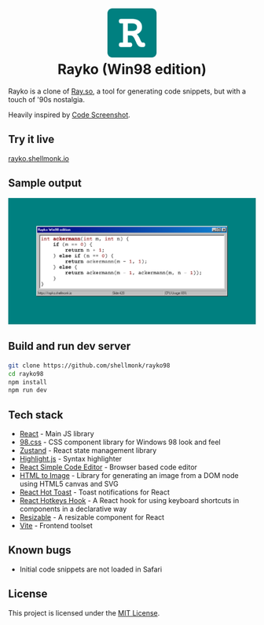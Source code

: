 <h1 align="center">
    <a href="https://rayko.shellmonk.io">
    <img src="./.github/assets/logo.png" width="100" height="100">
    </a>
    <br />
    Rayko (Win98 edition)
</h1>

Rayko is a clone of [Ray.so](https://ray.so), a tool for generating code snippets, but with a touch of '90s nostalgia.

Heavily inspired by [Code Screenshot](https://github.com/nimone/code-screeshot).

## Try it live

[rayko.shellmonk.io](https://rayko.shellmonk.io)

## Sample output

![Rayko sample output](/.github/assets/rayko_example.png "Ackermann function")

## Build and run dev server

```bash
git clone https://github.com/shellmonk/rayko98
cd rayko98
npm install
npm run dev
```

## Tech stack

- [React](https://react.dev) - Main JS library
- [98.css](https://jdan.github.io/98.css/) - CSS component library for Windows 98 look and feel
- [Zustand](https://zustand-demo.pmnd.rs/) - React state management library
- [Highlight.js](https://highlightjs.org/) - Syntax highlighter
- [React Simple Code Editor](https://www.npmjs.com/package/react-simple-code-editor) - Browser based code editor
- [HTML to Image](https://www.npmjs.com/package/html-to-image) - Library for generating an image from a DOM node using HTML5 canvas and SVG
- [React Hot Toast](https://react-hot-toast.com/) - Toast notifications for React
- [React Hotkeys Hook](https://www.npmjs.com/package/react-hotkeys-hook) - A React hook for using keyboard shortcuts in components in a declarative way
- [Resizable](https://www.npmjs.com/package/re-resizable) - A resizable component for React
- [Vite](https://vitejs.dev/) - Frontend toolset

## Known bugs

- Initial code snippets are not loaded in Safari

## License

This project is licensed under the [MIT License](http://opensource.org/licenses/MIT).
